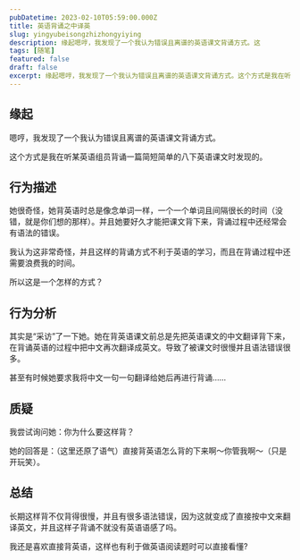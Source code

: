 ```yaml
---
pubDatetime: 2023-02-10T05:59:00.000Z
title: 英语背诵之中译英
slug: yingyubeisongzhizhongyiying
description: 缘起嗯哼，我发现了一个我认为错误且离谱的英语课文背诵方式。这
tags: [随笔]
featured: false
draft: false
excerpt: 缘起嗯哼，我发现了一个我认为错误且离谱的英语课文背诵方式。这个方式是我在听某英语组员背诵一篇简短简单的八下英语课文时发现的。行为描述她很奇怪，她背英语时总是像念单词一样，一个一个单词且间隔很长的时间没
---
```


## 缘起
嗯哼，我发现了一个我认为错误且离谱的英语课文背诵方式。

这个方式是我在听某英语组员背诵一篇简短简单的八下英语课文时发现的。

## 行为描述
她很奇怪，她背英语时总是像念单词一样，一个一个单词且间隔很长的时间（没错，就是你们想的那样）。并且她要好久才能把课文背下来，背诵过程中还经常会有语法的错误。

我认为这非常奇怪，并且这样的背诵方式不利于英语的学习，而且在背诵过程中还需要浪费我的时间。

所以这是一个怎样的方式？

## 行为分析
其实是“采访”了一下她。她在背英语课文前总是先把英语课文的中文翻译背下来，在背诵英语的过程中把中文再次翻译成英文。导致了被课文时很慢并且语法错误很多。

甚至有时候她要求我将中文一句一句翻译给她后再进行背诵……


## 质疑
我尝试询问她：你为什么要这样背？

她的回答是：（这里还原了语气）直接背英语怎么背的下来啊～你管我啊～（只是开玩笑）。


## 总结
长期这样背不仅背得很慢，并且有很多语法错误，因为这就变成了直接按中文来翻译英文，并且这样子背诵不就没有英语语感了吗。

我还是喜欢直接背英语，这样也有利于做英语阅读题时可以直接看懂?
